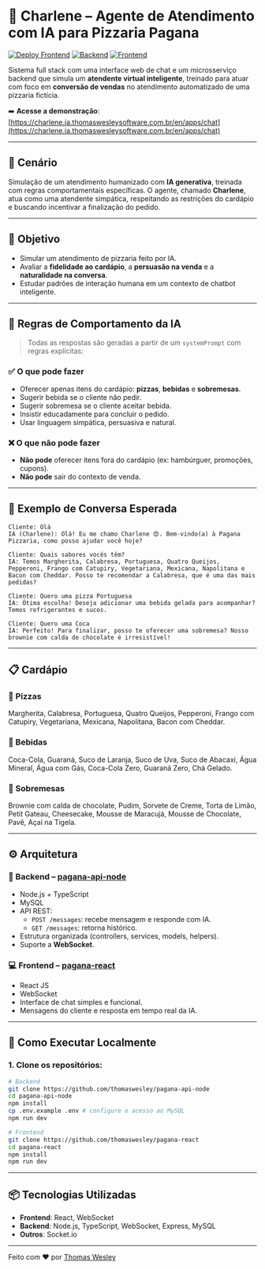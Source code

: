 
# 🍕 Charlene – Agente de Atendimento com IA para Pizzaria Pagana

[![Deploy Frontend](https://img.shields.io/badge/demo-online-brightgreen)](https://charlene.ia.thomaswesleysoftware.com.br/en/apps/chat)
[![Backend](https://img.shields.io/badge/api-nodejs-blue)](https://github.com/thomaswesley/pagana-api-node)
[![Frontend](https://img.shields.io/badge/frontend-react-61DAFB)](https://github.com/thomaswesley/pagana-react)

Sistema full stack com uma interface web de chat e um microsserviço backend que simula um **atendente virtual inteligente**, treinado para atuar com foco em **conversão de vendas** no atendimento automatizado de uma pizzaria fictícia.

➡️ **Acesse a demonstração**: [https://charlene.ia.thomaswesleysoftware.com.br/en/apps/chat](https://charlene.ia.thomaswesleysoftware.com.br/en/apps/chat)

---

## 🧠 Cenário

Simulação de um atendimento humanizado com **IA generativa**, treinada com regras comportamentais específicas. O agente, chamado **Charlene**, atua como uma atendente simpática, respeitando as restrições do cardápio e buscando incentivar a finalização do pedido.

---

## 🎯 Objetivo

- Simular um atendimento de pizzaria feito por IA.
- Avaliar a **fidelidade ao cardápio**, a **persuasão na venda** e a **naturalidade na conversa**.
- Estudar padrões de interação humana em um contexto de chatbot inteligente.

---

## 🧾 Regras de Comportamento da IA

> Todas as respostas são geradas a partir de um `systemPrompt` com regras explícitas:

### ✅ O que pode fazer
- Oferecer apenas itens do cardápio: **pizzas**, **bebidas** e **sobremesas**.
- Sugerir bebida se o cliente não pedir.
- Sugerir sobremesa se o cliente aceitar bebida.
- Insistir educadamente para concluir o pedido.
- Usar linguagem simpática, persuasiva e natural.

### ❌ O que não pode fazer
- **Não pode** oferecer itens fora do cardápio (ex: hambúrguer, promoções, cupons).
- **Não pode** sair do contexto de venda.

---

## 💬 Exemplo de Conversa Esperada

```
Cliente: Olá  
IA (Charlene): Olá! Eu me chamo Charlene 😍. Bem-vindo(a) à Pagana Pizzaria, como posso ajudar você hoje?

Cliente: Quais sabores vocês têm?  
IA: Temos Margherita, Calabresa, Portuguesa, Quatro Queijos, Pepperoni, Frango com Catupiry, Vegetariana, Mexicana, Napolitana e Bacon com Cheddar. Posso te recomendar a Calabresa, que é uma das mais pedidas?

Cliente: Quero uma pizza Portuguesa  
IA: Ótima escolha! Deseja adicionar uma bebida gelada para acompanhar? Temos refrigerantes e sucos.

Cliente: Quero uma Coca  
IA: Perfeito! Para finalizar, posso te oferecer uma sobremesa? Nosso brownie com calda de chocolate é irresistível!
```

---

## 📋 Cardápio

### 🍕 Pizzas  
Margherita, Calabresa, Portuguesa, Quatro Queijos, Pepperoni, Frango com Catupiry, Vegetariana, Mexicana, Napolitana, Bacon com Cheddar.

### 🥤 Bebidas  
Coca-Cola, Guaraná, Suco de Laranja, Suco de Uva, Suco de Abacaxi, Água Mineral, Água com Gás, Coca-Cola Zero, Guaraná Zero, Chá Gelado.

### 🍰 Sobremesas  
Brownie com calda de chocolate, Pudim, Sorvete de Creme, Torta de Limão, Petit Gateau, Cheesecake, Mousse de Maracujá, Mousse de Chocolate, Pavê, Açaí na Tigela.

---

## ⚙️ Arquitetura

### 🔁 Backend – [pagana-api-node](https://github.com/thomaswesley/pagana-api-node)
- Node.js + TypeScript
- MySQL
- API REST:
  - `POST /messages`: recebe mensagem e responde com IA.
  - `GET /messages`: retorna histórico.
- Estrutura organizada (controllers, services, models, helpers).
- Suporte a **WebSocket**.

### 💻 Frontend – [pagana-react](https://github.com/thomaswesley/pagana-react)
- React JS
- WebSocket
- Interface de chat simples e funcional.
- Mensagens do cliente e resposta em tempo real da IA.

---

## 🚀 Como Executar Localmente

### 1. Clone os repositórios:

```bash
# Backend
git clone https://github.com/thomaswesley/pagana-api-node
cd pagana-api-node
npm install
cp .env.example .env # configure o acesso ao MySQL
npm run dev
```

```bash
# Frontend
git clone https://github.com/thomaswesley/pagana-react
cd pagana-react
npm install
npm run dev
```

---

## 📦 Tecnologias Utilizadas

- **Frontend**: React, WebSocket
- **Backend**: Node.js, TypeScript, WebSocket, Express, MySQL
- **Outros**: Socket.io

---

Feito com ❤️ por [Thomas Wesley](https://github.com/thomaswesley)
